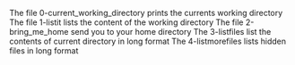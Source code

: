 The file 0-current_working_directory prints the currents working directory
The file 1-listit lists the content of the working directory
The file 2-bring_me_home send you to your home directory
The 3-listfiles list the contents of current directory in long format
The 4-listmorefiles lists hidden files in long format
